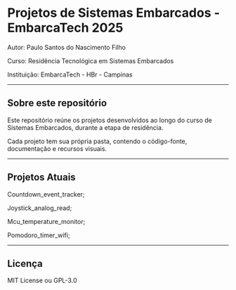 # Projetos de Sistemas Embarcados - EmbarcaTech 2025

Autor: Paulo Santos do Nascimento Filho

Curso: Residência Tecnológica em Sistemas Embarcados

Instituição: EmbarcaTech - HBr - Campinas

---

## Sobre este repositório

Este repositório reúne os projetos desenvolvidos ao longo do curso de Sistemas Embarcados, durante a etapa de residência.  

Cada projeto tem sua própria pasta, contendo o código-fonte, documentação e recursos visuais.

---

## Projetos Atuais

Countdown_event_tracker;

Joystick_analog_read;

Mcu_temperature_monitor;

Pomodoro_timer_wifi;


---

## Licença

MIT License ou GPL-3.0
